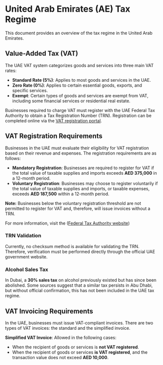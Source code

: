 # United Arab Emirates (AE) Tax Regime

This document provides an overview of the tax regime in the United Arab Emirates.

## Value-Added Tax (VAT)

The UAE VAT system categorizes goods and services into three main VAT rates:

- **Standard Rate (5%)**: Applies to most goods and services in the UAE.
- **Zero Rate (0%)**: Applies to certain essential goods, exports, and specific services.
- **Exempt**: Certain types of goods and services are exempt from VAT, including some financial services or residential real estate.

Businesses required to charge VAT must register with the UAE Federal Tax Authority to obtain a Tax Registration Number (TRN). Registration can be completed online via the [VAT registration portal](https://tax.gov.ae/en/services/vat.registration.aspx).

## VAT Registration Requirements

Businesses in the UAE must evaluate their eligibility for VAT registration based on their revenue and expenses. The registration requirements are as follows:

- **Mandatory Registration**: Businesses are required to register for VAT if the total value of taxable supplies and imports exceeds **AED 375,000** in a 12-month period.
- **Voluntary Registration**: Businesses may choose to register voluntarily if the total value of taxable supplies and imports, or taxable expenses, exceeds **AED 187,500** within a 12-month period.

**Note:** Businesses below the voluntary registration threshold are not permitted to register for VAT and, therefore, will issue invoices without a TRN.

For more information, visit the ([Federal Tax Authority website](https://tax.gov.ae/en/taxes/Vat/vat.topics/registration.for.vat.aspx))

### TRN Validation

Currently, no checksum method is available for validating the TRN. Therefore, verification must be performed directly through the official UAE government website.

### Alcohol Sales Tax

In Dubai, a **30% sales tax** on alcohol previously existed but has since been abolished. Some sources suggest that a similar tax persists in Abu Dhabi, but without official confirmation, this has not been included in the UAE tax regime.

## VAT Invoicing Requirements

In the UAE, businesses must issue VAT-compliant invoices. There are two types of VAT invoices: the standard and the simplified invoice.

**Simplified VAT Invoice**: Allowed in the following cases:

- When the recipient of goods or services is **not VAT registered**.
- When the recipient of goods or services **is VAT registered**, and the transaction value does not exceed **AED 10,000**.
